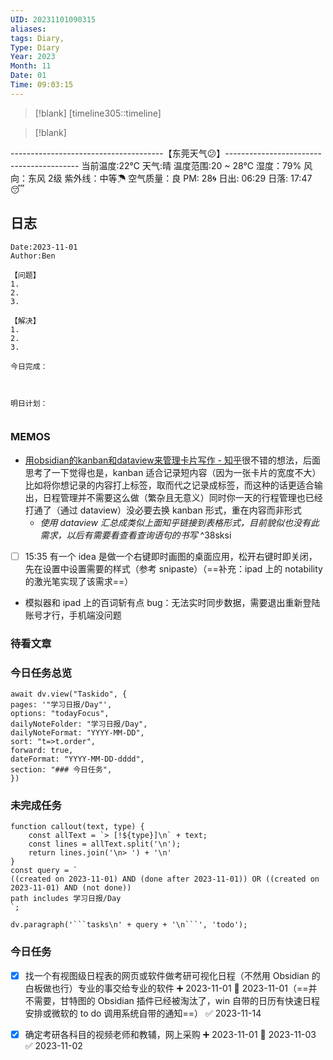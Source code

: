 ```yaml
---
UID: 20231101090315
aliases: 
tags: Diary,
Type: Diary
Year: 2023
Month: 11
Date: 01
Time: 09:03:15
---
```

> [!blank] 
> [timeline305::timeline]

>[!blank]
> 
--------------------------------------【东莞天气😕】-----------------------------------------
当前温度:22℃
天气:晴
温度范围:20 ~ 28℃
湿度：79%
风向：东风 2级
紫外线：中等☂
空气质量：良 PM: 28🌀
日出: 06:29 日落: 17:47😴

## 日志

```
Date:2023-11-01
Author:Ben

【问题】
1.
2.
3.

【解决】
1.
2.
3.

今日完成：



明日计划：


```

### MEMOS

- [用obsidian的kanban和dataview来管理卡片写作 - 知乎](https://www.zhihu.com/zvideo/1420417834497654784)很不错的想法，后面思考了一下觉得也是，kanban 适合记录短内容（因为一张卡片的宽度不大）比如将你想记录的内容打上标签，取而代之记录成标签，而这种的话更适合输出，日程管理并不需要这么做（繁杂且无意义）同时你一天的行程管理也已经打通了（通过 dataview）没必要去换 kanban 形式，重在内容而非形式
	- *使用 dataview 汇总成类似上面知乎链接到表格形式，目前貌似也没有此需求，以后有需要看查看查询语句的书写* ^38sksi

- [ ] 15:35 有一个 idea 是做一个右键即时画图的桌面应用，松开右键时即关闭，先在设置中设置需要的样式（参考 snipaste）（==补充：ipad 上的 notability 的激光笔实现了该需求==）
- 模拟器和 ipad 上的百词斩有点 bug：无法实时同步数据，需要退出重新登陆账号才行，手机端没问题

### 待看文章



### 今日任务总览

```dataviewjs
await dv.view("Taskido", {
pages: '"学习日报/Day"',
options: "todayFocus",
dailyNoteFolder: "学习日报/Day",
dailyNoteFormat: "YYYY-MM-DD",
sort: "t=>t.order",
forward: true,
dateFormat: "YYYY-MM-DD-dddd",
section: "### 今日任务",
})
```

### 未完成任务

```dataviewjs
function callout(text, type) {
    const allText = `> [!${type}]\n` + text;
    const lines = allText.split('\n');
    return lines.join('\n> ') + '\n'
}
const query = `
((created on 2023-11-01) AND (done after 2023-11-01)) OR ((created on 2023-11-01) AND (not done))
path includes 学习日报/Day
`;

dv.paragraph('```tasks\n' + query + '\n```', 'todo');
```


### 今日任务

- [x] 找一个有视图级日程表的网页或软件做考研可视化日程（不然用 Obsidian 的白板做也行）专业的事交给专业的软件 ➕ 2023-11-01 📅 2023-11-01（==并不需要，甘特图的 Obsidian 插件已经被淘汰了，win 自带的日历有快速日程安排或微软的 to do 调用系统自带的通知==） ✅ 2023-11-14

- [x] 确定考研各科目的视频老师和教辅，网上采购 ➕ 2023-11-01 📅 2023-11-03 ✅ 2023-11-02